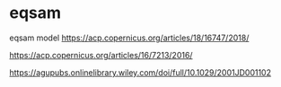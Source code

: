 # eqsam
eqsam model
https://acp.copernicus.org/articles/18/16747/2018/

https://acp.copernicus.org/articles/16/7213/2016/

https://agupubs.onlinelibrary.wiley.com/doi/full/10.1029/2001JD001102
